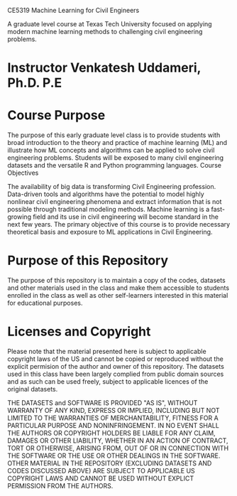 CE5319 Machine Learning for Civil Engineers

A graduate level course at Texas Tech University focused on applying modern machine learning methods to challenging civil engineering problems.

# Instructor Venkatesh Uddameri, Ph.D. P.E


# Course Purpose

The purpose of this early graduate level class is to provide students with broad introduction to the theory and practice of machine learning (ML) and illustrate how ML concepts and algorithms can be applied to solve civil engineering problems. Students will be exposed to many civil engineering datasets and the versatile R and Python programming languages.
Course Objectives

The availability of big data is transforming Civil Engineering profession. Data-driven tools and algorithms have the potential to model highly nonlinear civil engineering phenomena and extract information that is not possible through traditional modeling methods. Machine learning is a fast-growing field and its use in civil engineering will become standard in the next few years. The primary objective of this course is to provide necessary theoretical basis and exposure to ML applications in Civil Engineering.

# Purpose of this Repository

The purpose of this repository is to maintain a copy of the codes, datasets and other materials used in the class and make them accessible to students enrolled in the class as well as other self-learners interested in this material for educational purposes.

# Licenses and Copyright

Please note that the material presented here is subject to applicable copyright laws of the US and cannot be copied or reproduced without the explicit permision of the author and owner of this repository. The datasets used in this class have been largely complied from public domain sources and as such can be used freely, subject to applicable licences of the original datasets.

THE DATASETS and SOFTWARE IS PROVIDED "AS IS", WITHOUT WARRANTY OF ANY KIND, EXPRESS OR IMPLIED, INCLUDING BUT NOT LIMITED TO THE WARRANTIES OF MERCHANTABILITY, FITNESS FOR A PARTICULAR PURPOSE AND NONINFRINGEMENT. IN NO EVENT SHALL THE AUTHORS OR COPYRIGHT HOLDERS BE LIABLE FOR ANY CLAIM, DAMAGES OR OTHER LIABILITY, WHETHER IN AN ACTION OF CONTRACT, TORT OR OTHERWISE, ARISING FROM, OUT OF OR IN CONNECTION WITH THE SOFTWARE OR THE USE OR OTHER DEALINGS IN THE SOFTWARE. OTHER MATERIAL IN THE REPOSITORY (EXCLUDING DATASETS AND CODES DISCUSSED ABOVE) ARE SUBJECT TO APPLICABLE US COPYRIGHT LAWS AND CANNOT BE USED WITHOUT EXPLICT PERMISSION FROM THE AUTHORS.
